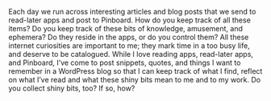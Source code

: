 

Each day we run across interesting articles and blog posts that we send to read-later apps and post to
Pinboard. How do you keep track of all these items? Do you keep track of these bits of knowledge, amusement,
and ephemera? Do they reside in the apps, or do you control them? All these internet curiosities are important
to me; they mark time in a too busy life, and deserve to be catalogued. While I love reading apps, read-later
apps, and Pinboard, I’ve come to post snippets, quotes, and things I want to remember in a WordPress
blog so that I can keep track of what I find, reflect on what I’ve read and what these shiny bits mean
to me and to my work. Do you collect shiny bits, too? If so, how? 